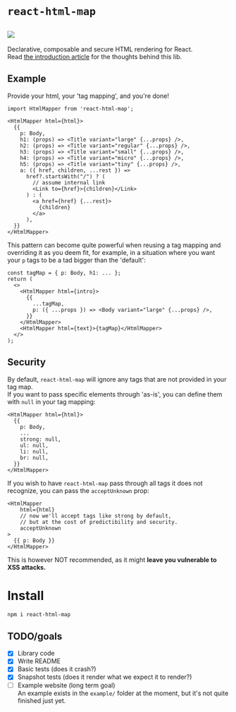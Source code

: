 # `react-html-map`

[![](https://github.com/oberonamsterdam/react-html-map/actions/workflows/main.yml/badge.svg)](https://github.com/oberonamsterdam/react-html-map/actions/workflows/main.yml)
----

Declarative, composable and secure HTML rendering for React.  
Read [the introduction article](https://medium.com/oberonamsterdam/an-elegant-way-to-deal-with-rich-text-fields-in-react-66ff82518318) for the thoughts behind this lib.

## Example
Provide your html, your 'tag mapping', and you're done!

```tsx
import HtmlMapper from 'react-html-map';

<HtmlMapper html={html}>
  {{
    p: Body,
    h1: (props) => <Title variant="large" {...props} />,
    h2: (props) => <Title variant="regular" {...props} />,
    h3: (props) => <Title variant="small" {...props} />,
    h4: (props) => <Title variant="micro" {...props} />,
    h5: (props) => <Title variant="tiny" {...props} />,
    a: ({ href, children, ...rest }) =>
      href?.startsWith("/") ? (
        // assume internal link
        <Link to={href}>{children}</Link>
      ) : (
        <a href={href} {...rest}>
          {children}
        </a>
      ),
  }}
</HtmlMapper>
```

This pattern can become quite powerful when reusing a tag mapping and overriding it as you deem fit, for example, in a situation where you want your `p` tags to be a tad bigger than the 'default':  
```tsx
const tagMap = { p: Body, h1: ... };
return (
  <>
    <HtmlMapper html={intro}>
      {{
        ...tagMap,
        p: ({ ...props }) => <Body variant="large" {...props} />,
      }}
    </HtmlMapper>
    <HtmlMapper html={text}>{tagMap}</HtmlMapper>
  </>
);
```

## Security
By default, `react-html-map` will ignore any tags that are not provided in your tag map.  
If you want to pass specific elements through 'as-is', you can define them with `null` in your tag mapping:
```tsx
<HtmlMapper html={html}>
  {{
    p: Body,
    ...
    strong: null,
    ul: null,
    li: null,
    br: null,
  }}
</HtmlMapper>
```

If you wish to have `react-html-map` pass through all tags it does not recognize, you can pass the `acceptUnknown` prop:
```tsx
<HtmlMapper
    html={html}
    // now we'll accept tags like strong by default,
    // but at the cost of predictibility and security.
    acceptUnknown
>
  {{ p: Body }}
</HtmlMapper>
```

This is however NOT recommended, as it might **leave you vulnerable to XSS attacks.**

# Install
```bash
npm i react-html-map
```

## TODO/goals
- [x] Library code
- [x] Write README
- [x] Basic tests (does it crash?)
- [x] Snapshot tests (does it render what we expect it to render?)
- [ ] Example website (long term goal)  
  An example exists in the `example/` folder at the moment, but it's not quite finished just yet.

